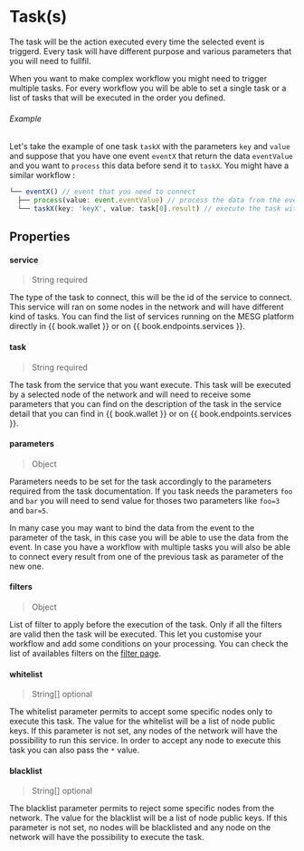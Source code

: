 # Task(s)

The task will be the action executed every time the selected event is triggerd. Every task will have different purpose and various parameters that you will need to fullfil.

When you want to make complex workflow you might need to trigger multiple tasks. For every workflow you will be able to set a single task or a list of tasks that will be executed in the order you defined.

###### Example

Let's take the example of one task `taskX` with the parameters `key` and `value` and suppose that you have one event `eventX` that return the data `eventValue` and you want to `process` this data before send it to `taskX`. You might have a similar workflow :

```javascript
└── eventX() // event that you need to connect
  ├── process(value: event.eventValue) // process the data from the event with the value from the event
  └── taskX(key: 'keyX', value: task[0].result) // execute the task with the key 'keyX' and the value from the result of the task[0]
```

## Properties

#### service

> String required

The type of the task to connect, this will be the id of the service to connect. This service will ran on some nodes in the network and will have different kind of tasks. You can find the list of services running on the MESG platform directly in {{ book.wallet }} or on {{ book.endpoints.services }}.

#### task

> String required

The task from the service that you want execute. This task will be executed by a selected node of the network and will need to receive some parameters that you can find on the description of the task in the service detail that you can find in {{ book.wallet }} or on {{ book.endpoints.services }}.

#### parameters

> Object

Parameters needs to be set for the task accordingly to the parameters required from the task documentation. If you task needs the parameters `foo` and `bar` you will need to send value for thoses two parameters like `foo=3` and `bar=5`.

In many case you may want to bind the data from the event to the parameter of the task, in this case you will be able to use the data from the event. In case you have a workflow with multiple tasks you will also be able to connect every result from one of the previous task as parameter of the new one.

#### filters

> Object

List of filter to apply before the execution of the task. Only if all the filters are valid then the task will be executed. This let you customise your workflow and add some conditions on your processing. You can check the list of availables filters on the [filter page](./filters.md).

#### whitelist

> String[] optional

The whitelist parameter permits to accept some specific nodes only to execute this task. The value for the whitelist will be a list of node public keys. If this parameter is not set, any nodes of the network will have the possibility to run this service. In order to accept any node to execute this task you can also pass the `*` value. 

#### blacklist

> String[] optional

The blacklist parameter permits to reject some specific nodes from the network. The value for the blacklist will be a list of node public keys. If this parameter is not set, no nodes will be blacklisted and any node on the network will have the possibility to execute the task.

